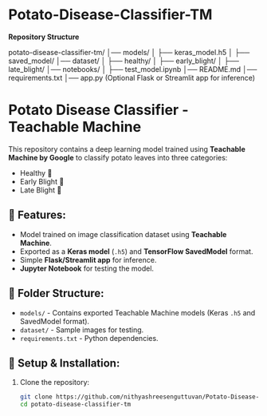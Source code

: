 # Potato-Disease-Classifier-TM

**Repository Structure**

potato-disease-classifier-tm/
│── models/
│   ├── keras_model.h5
│   ├── saved_model/
│── dataset/
│   ├── healthy/
│   ├── early_blight/
│   ├── late_blight/
│── notebooks/
│   ├── test_model.ipynb
│── README.md
│── requirements.txt
│── app.py  (Optional Flask or Streamlit app for inference)

# Potato Disease Classifier - Teachable Machine

This repository contains a deep learning model trained using **Teachable Machine by Google** to classify potato leaves into three categories:
- Healthy 🍃
- Early Blight 🍂
- Late Blight 🍄

## 📌 Features:
- Model trained on image classification dataset using **Teachable Machine**.
- Exported as a **Keras model** (`.h5`) and **TensorFlow SavedModel** format.
- Simple **Flask/Streamlit app** for inference.
- **Jupyter Notebook** for testing the model.

## 📁 Folder Structure:
- `models/` - Contains exported Teachable Machine models (Keras `.h5` and SavedModel format).
- `dataset/` - Sample images for testing.
- `requirements.txt` - Python dependencies.

## 🔧 Setup & Installation:
1. Clone the repository:
   ```bash
   git clone https://github.com/nithyashreesenguttuvan/Potato-Disease-Classifier-TM.git
   cd potato-disease-classifier-tm
